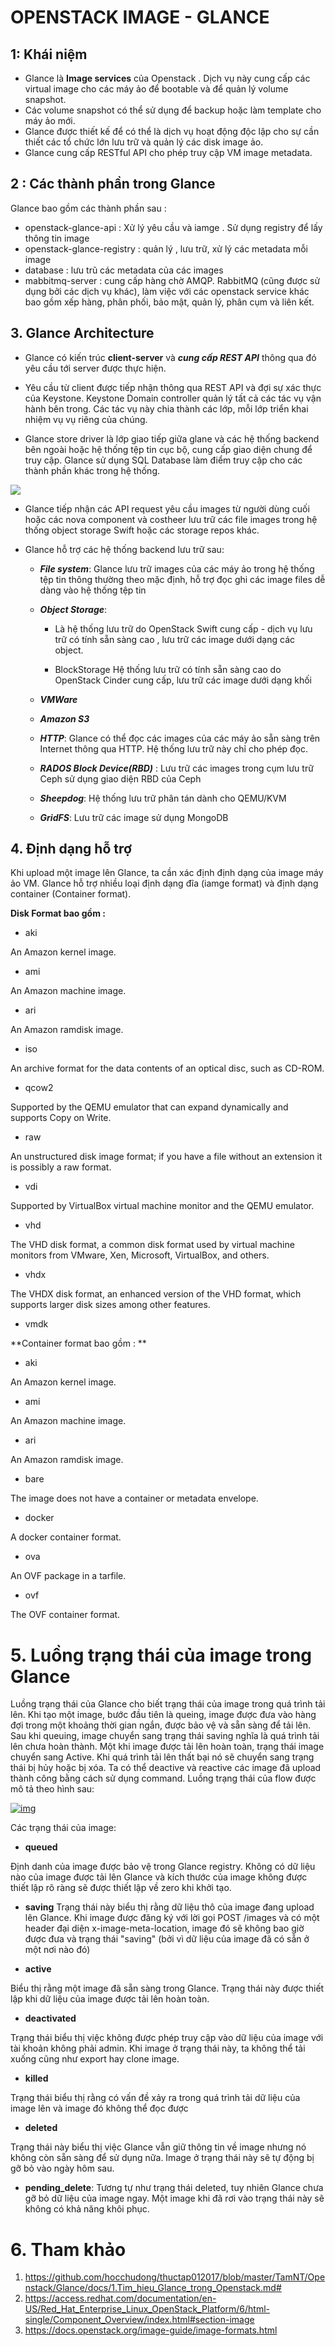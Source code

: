 
# OPENSTACK IMAGE - GLANCE

## 1: Khái niệm

-   Glance là  **Image services**  của Openstack . Dịch vụ này cung cấp các virtual image cho các máy ảo để bootable và để quản lý volume snapshot. 
- Các volume snapshot có thể sử dụng để backup hoặc làm template cho máy ảo mới.  
- Glance được thiết kế để có thể là dịch vụ hoạt động độc lập cho sự cần thiết các tổ chức lớn lưu trữ và quản lý các disk image ảo.
- Glance cung cấp RESTful API cho phép truy cập  VM image metadata.

## 2 : Các thành phần trong Glance

Glance bao gồm các thành phần sau : 
- openstack-glance-api : Xử lý yêu cầu và iamge . Sử dụng registry để lấy thông tin image
- openstack-glance-registry : quản lý , lưu trữ, xử lý các metadata mỗi image
- database : lưu trũ các metadata của các images
- mabbitmq-server : cung cấp hàng chờ AMQP. RabbitMQ (cũng được sử dụng bởi các dịch vụ khác), làm việc với các openstack service khác bao gồm xếp hàng, phân phối, bảo mật, quản lý, phân cụm và liên kết.


## 3. Glance Architecture

-   Glance có kiến trúc  **client-server**  và  _**cung cấp REST API**_  thông qua đó yêu cầu tới server được thực hiện.
    
-   Yêu cầu từ client được tiếp nhận thông qua REST API và đợi sự xác thực của Keystone. Keystone Domain controller quản lý tất cả các tác vụ vận hành bên trong. Các tác vụ này chia thành các lớp, mỗi lớp triển khai nhiệm vụ vụ riêng của chúng.
    
-   Glance store driver là lớp giao tiếp giữa glane và các hệ thống backend bên ngoài hoặc hệ thống tệp tin cục bộ, cung cấp giao diện chung để truy cập. Glance sử dụng SQL Database làm điểm truy cập cho các thành phần khác trong hệ thống.

![](https://github.com/hocchudong/thuctap012017/raw/master/TamNT/Openstack/Glance/images/1.3.png)

-   Glance tiếp nhận các API request yêu cầu images từ người dùng cuối hoặc các nova component và costheer lưu trữ các file images trong hệ thống object storage Swift hoặc các storage repos khác.
    
-   Glance hỗ trợ các hệ thống backend lưu trữ sau:
    
    -   _**File system**_: Glance lưu trữ images của các máy ảo trong hệ thống tệp tin thông thường theo mặc định, hỗ trợ đọc ghi các image files dễ dàng vào hệ thống tệp tin
        
    -   _**Object Storage**_:
        
        -   Là hệ thống lưu trữ do OpenStack Swift cung cấp - dịch vụ lưu trữ có tính sẵn sàng cao , lưu trữ các image dưới dạng các object.
            
        -   BlockStorage Hệ thống lưu trữ có tính sẵn sàng cao do OpenStack Cinder cung cấp, lưu trữ các image dưới dạng khối
            
    -   _**VMWare**_
        
    -   _**Amazon S3**_
        
    -   _**HTTP**_: Glance có thể đọc các images của các máy ảo sẵn sàng trên Internet thông qua HTTP. Hệ thống lưu trữ này chỉ cho phép đọc.
        
    -   _**RADOS Block Device(RBD)**_  : Lưu trữ các images trong cụm lưu trữ Ceph sử dụng giao diện RBD của Ceph
        
    -   _**Sheepdog**_: Hệ thống lưu trữ phân tán dành cho QEMU/KVM
        
    -   _**GridFS**_: Lưu trữ các image sử dụng MongoDB

## 4. Định dạng hỗ trợ

Khi upload một image lên Glance, ta cần xác định định dạng của image máy ảo VM. Glance hỗ trợ nhiều loại định dạng đĩa (iamge format) và định dạng container (Container format). 

**Disk Format bao gồm :**
- aki

An Amazon kernel image.

- ami

An Amazon machine image.

- ari

An Amazon ramdisk image.

- iso

An archive format for the data contents of an optical disc, such as CD-ROM.

- qcow2

Supported by the QEMU emulator that can expand dynamically and supports Copy on Write.

- raw

An unstructured disk image format; if you have a file without an extension it is possibly a raw format.

- vdi

Supported by VirtualBox virtual machine monitor and the QEMU emulator.

- vhd

The VHD disk format, a common disk format used by virtual machine monitors from VMware, Xen, Microsoft, VirtualBox, and others.

- vhdx

The VHDX disk format, an enhanced version of the VHD format, which supports larger disk sizes among other features.

- vmdk

**Container format bao gồm : **

- aki

An Amazon kernel image.

- ami

An Amazon machine image.

- ari

An Amazon ramdisk image.

- bare

The image does not have a container or metadata envelope.

- docker

A docker container format.

- ova

An OVF package in a tarfile.

- ovf

The OVF container format.

# 5. Luồng trạng thái của image trong Glance

Luồng trạng thái của Glance cho biết trạng thái của image trong quá trình tải lên. Khi tạo một image, bước đầu tiên là queing, image được đưa vào hàng đợi trong một khoảng thời gian ngắn, được bảo vệ và sẵn sàng để tải lên. Sau khi queuing, image chuyển sang trạng thái saving nghĩa là quá trình tải lên chưa hoàn thành. Một khi image được tải lên hoàn toàn, trạng thái image chuyển sang Active. Khi quá trình tải lên thất bại nó sẽ chuyển sang trạng thái bị hủy hoặc bị xóa. Ta có thể deactive và reactive các image đã upload thành công bằng cách sử dụng command. Luồng trạng thái của flow được mô tả theo hình sau:

[![img](https://github.com/hocchudong/thuctap012017/raw/master/TamNT/Openstack/Glance/images/1.6.png)](https://github.com/hocchudong/thuctap012017/blob/master/TamNT/Openstack/Glance/images/1.6.png)

Các trạng thái của image:

-  **queued**

Định danh của image được bảo vệ trong Glance registry. Không có dữ liệu nào của image được tải lên Glance và kích thước của image không được thiết lập rõ ràng sẽ được thiết lập về zero khi khởi tạo.

-  **saving**  Trạng thái này biểu thị rằng dữ liệu thô của image đang upload lên Glance. Khi image được đăng ký với lời gọi POST /images và có một header đại diện x-image-meta-location, image đó sẽ không bao giờ được đưa và trạng thái "saving" (bởi vì dữ liệu của image đã có sẵn ở một nơi nào đó)

-  **active**

Biểu thị rằng một image đã sẵn sàng trong Glance. Trạng thái này được thiết lập khi dữ liệu của image được tải lên hoàn toàn.

-  **deactivated**

Trạng thái biểu thị việc không được phép truy cập vào dữ liệu của image với tài khoản không phải admin. Khi image ở trạng thái này, ta không thể tải xuống cũng như export hay clone image.

-  **killed**

Trạng thái biểu thị rằng có vấn đề xảy ra trong quá trình tải dữ liệu của image lên và image đó không thể đọc được

-  **deleted**

Trạng thái này biểu thị việc Glance vẫn giữ thông tin về image nhưng nó không còn sẵn sàng để sử dụng nữa. Image ở trạng thái này sẽ tự động bị gỡ bỏ vào ngày hôm sau.

-  **pending_delete**: Tương tự như trạng thái deleted, tuy nhiên Glance chưa gỡ bỏ dữ liệu của image ngay. Một image khi đã rơi vào trạng thái này sẽ không có khả năng khôi phục.

# 6. Tham khảo
1. https://github.com/hocchudong/thuctap012017/blob/master/TamNT/Openstack/Glance/docs/1.Tim_hieu_Glance_trong_Openstack.md#
2. https://access.redhat.com/documentation/en-US/Red_Hat_Enterprise_Linux_OpenStack_Platform/6/html-single/Component_Overview/index.html#section-image
3. https://docs.openstack.org/image-guide/image-formats.html
